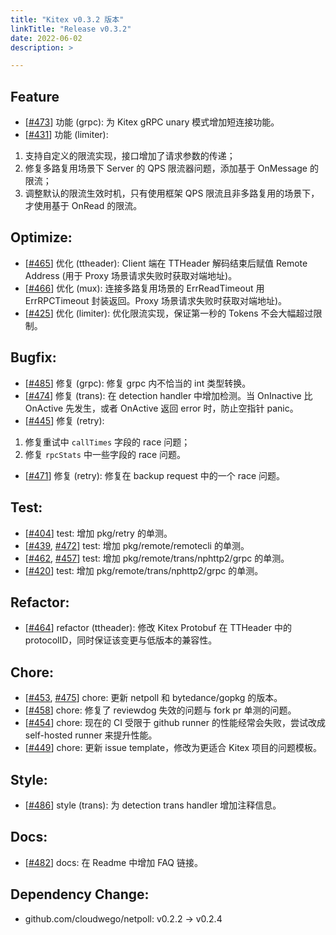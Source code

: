 ```yaml
---
title: "Kitex v0.3.2 版本"
linkTitle: "Release v0.3.2"
date: 2022-06-02
description: >

---
```


## Feature

* [[#473](https://github.com/cloudwego/kitex/pull/473)] 功能 (grpc): 为 Kitex gRPC unary 模式增加短连接功能。
* [[#431](https://github.com/cloudwego/kitex/pull/431)] 功能 (limiter):

1. 支持自定义的限流实现，接口增加了请求参数的传递；
2. 修复多路复用场景下 Server 的 QPS 限流器问题，添加基于 OnMessage 的限流；
3. 调整默认的限流生效时机，只有使用框架 QPS 限流且非多路复用的场景下，才使用基于 OnRead 的限流。

## Optimize:

* [[#465](https://github.com/cloudwego/kitex/pull/465)] 优化 (ttheader): Client 端在 TTHeader 解码结束后赋值 Remote Address (用于 Proxy 场景请求失败时获取对端地址)。
* [[#466](https://github.com/cloudwego/kitex/pull/466)] 优化 (mux): 连接多路复用场景的 ErrReadTimeout 用 ErrRPCTimeout 封装返回。Proxy 场景请求失败时获取对端地址)。
* [[#425](https://github.com/cloudwego/kitex/pull/425)] 优化 (limiter): 优化限流实现，保证第一秒的 Tokens 不会大幅超过限制。

## Bugfix:

* [[#485](https://github.com/cloudwego/kitex/pull/485)] 修复 (grpc): 修复 grpc 内不恰当的 int 类型转换。
* [[#474](https://github.com/cloudwego/kitex/pull/474)] 修复 (trans): 在 detection handler 中增加检测。当 OnInactive 比 OnActive 先发生，或者 OnActive 返回 error 时，防止空指针 panic。
* [[#445](https://github.com/cloudwego/kitex/pull/445)] 修复 (retry):

1. 修复重试中 `callTimes` 字段的 race 问题；
2. 修复 `rpcStats` 中一些字段的 race 问题。

* [[#471](https://github.com/cloudwego/kitex/pull/471)] 修复 (retry): 修复在 backup request 中的一个 race 问题。

## Test:

* [[#404](https://github.com/cloudwego/kitex/pull/404)] test: 增加 pkg/retry 的单测。
* [[#439](https://github.com/cloudwego/kitex/pull/439), [#472](https://github.com/cloudwego/kitex/pull/472)] test: 增加 pkg/remote/remotecli 的单测。
* [[#462](https://github.com/cloudwego/kitex/pull/462), [#457](https://github.com/cloudwego/kitex/pull/457)] test: 增加 pkg/remote/trans/nphttp2/grpc 的单测。
* [[#420](https://github.com/cloudwego/kitex/pull/420)] test: 增加 pkg/remote/trans/nphttp2/grpc 的单测。

## Refactor:

* [[#464](https://github.com/cloudwego/kitex/pull/464)] refactor (ttheader): 修改 Kitex Protobuf 在 TTHeader 中的 protocolID，同时保证该变更与低版本的兼容性。

## Chore:

* [[#453](https://github.com/cloudwego/kitex/pull/453), [#475](https://github.com/cloudwego/kitex/pull/475)] chore: 更新 netpoll 和 bytedance/gopkg 的版本。
* [[#458](https://github.com/cloudwego/kitex/pull/458)] chore: 修复了 reviewdog 失效的问题与 fork pr 单测的问题。
* [[#454](https://github.com/cloudwego/kitex/pull/454)] chore: 现在的 CI 受限于 github runner 的性能经常会失败，尝试改成 self-hosted runner 来提升性能。
* [[#449](https://github.com/cloudwego/kitex/pull/449)] chore: 更新 issue template，修改为更适合 Kitex 项目的问题模板。

## Style:

* [[#486](https://github.com/cloudwego/kitex/pull/486)] style (trans): 为 detection trans handler 增加注释信息。

## Docs:

* [[#482](https://github.com/cloudwego/kitex/pull/482)] docs: 在 Readme 中增加 FAQ 链接。

## Dependency Change:

* github.com/cloudwego/netpoll: v0.2.2 -> v0.2.4

